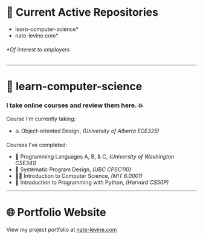 # 👋 Current Active Repositories
* learn-computer-science*
* nate-levine.com*
###### _*Of interest to employers_

---

# 🚀 learn-computer-science
### I take online courses and review them here. 💥

Course I'm currently taking:  
* ♨️ Object-oriented Design, _(University of Alberta ECE325)_
  
Courses I've completed:  
* 🧪 Programming Languages A, B, & C, _(University of Washington CSE341)_
* 📏 Systematic Program Design, _(UBC CPSC110)_
* 👨‍💻 Introduction to Computer Science, _(MIT 6.0001)_
* 🐍 Introduction to Programming with Python, _(Harvard CS50P)_

---

# 🌐 Portfolio Website
View my project portfolio at [nate-levine.com](https://www.nate-levine.com/)
